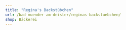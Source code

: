 ```yaml
---
title: "Regina's Backstübchen"
url: /bad-muender-am-deister/reginas-backstuebchen/
shop: Bäckerei
---
```

